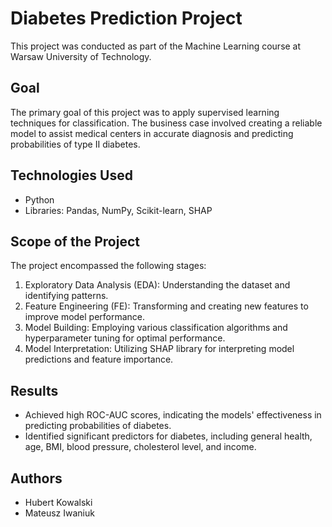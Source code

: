 # Diabetes Prediction Project

This project was conducted as part of the Machine Learning course at Warsaw University of Technology.

## Goal
The primary goal of this project was to apply supervised learning techniques for classification. The business case involved creating a reliable model to assist medical centers in accurate diagnosis and predicting probabilities of type II diabetes.

## Technologies Used
- Python
- Libraries: Pandas, NumPy, Scikit-learn, SHAP

## Scope of the Project
The project encompassed the following stages:
1. Exploratory Data Analysis (EDA): Understanding the dataset and identifying patterns.
2. Feature Engineering (FE): Transforming and creating new features to improve model performance.
3. Model Building: Employing various classification algorithms and hyperparameter tuning for optimal performance.
4. Model Interpretation: Utilizing SHAP library for interpreting model predictions and feature importance.

## Results
- Achieved high ROC-AUC scores, indicating the models' effectiveness in predicting probabilities of diabetes.
- Identified significant predictors for diabetes, including general health, age, BMI, blood pressure, cholesterol level, and income.

## Authors
- Hubert Kowalski
- Mateusz Iwaniuk

